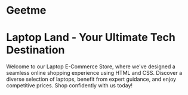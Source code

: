 # Geetme 
# Laptop Land - Your Ultimate Tech Destination
Welcome to our Laptop E-Commerce Store, where we've designed a seamless online shopping experience using HTML and CSS. Discover a diverse selection of laptops, benefit from expert guidance, and enjoy competitive prices. Shop confidently with us today!
